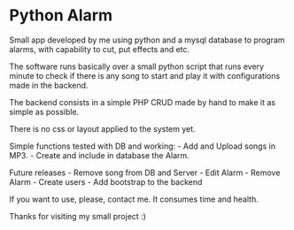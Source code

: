 # Python Alarm
Small app developed by me using python and a mysql database to program alarms, with capability to cut, put effects and etc.

The software runs basically over a small python script that runs every minute to check if there is any song to start and play it with configurations made in the backend.

The backend consists in a simple PHP CRUD made by hand to make it as simple as possible.

There is no css or layout applied to the system yet.

Simple functions tested with DB and working:
    - Add and Upload songs in MP3.
    - Create and include in database the Alarm.

Future releases
    - Remove song from DB and Server
    - Edit Alarm
    - Remove Alarm
    - Create users
    - Add bootstrap to the backend

If you want to use, please, contact me. It consumes time and health.

Thanks for visiting my small project :)